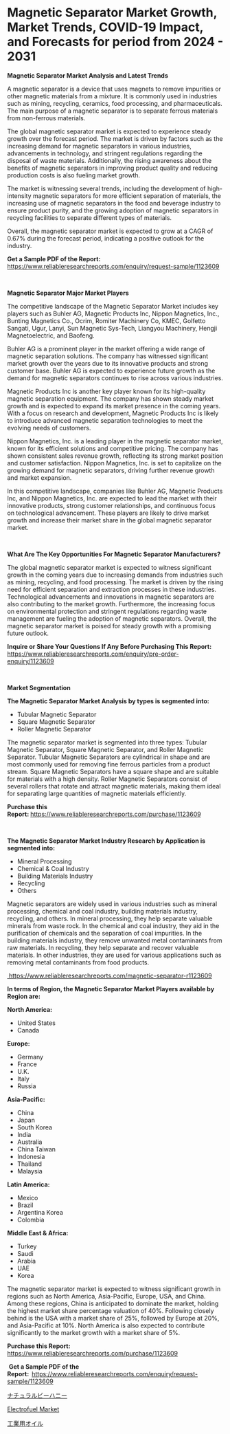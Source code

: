 <p><h1>Magnetic Separator Market Growth, Market Trends, COVID-19 Impact, and Forecasts for period from 2024 - 2031</h1></p><p><strong>Magnetic Separator Market Analysis and Latest Trends</strong></p>
<p><p>A magnetic separator is a device that uses magnets to remove impurities or other magnetic materials from a mixture. It is commonly used in industries such as mining, recycling, ceramics, food processing, and pharmaceuticals. The main purpose of a magnetic separator is to separate ferrous materials from non-ferrous materials.</p><p>The global magnetic separator market is expected to experience steady growth over the forecast period. The market is driven by factors such as the increasing demand for magnetic separators in various industries, advancements in technology, and stringent regulations regarding the disposal of waste materials. Additionally, the rising awareness about the benefits of magnetic separators in improving product quality and reducing production costs is also fueling market growth.</p><p>The market is witnessing several trends, including the development of high-intensity magnetic separators for more efficient separation of materials, the increasing use of magnetic separators in the food and beverage industry to ensure product purity, and the growing adoption of magnetic separators in recycling facilities to separate different types of materials.</p><p>Overall, the magnetic separator market is expected to grow at a CAGR of 0.67% during the forecast period, indicating a positive outlook for the industry.</p></p>
<p><strong>Get a Sample PDF of the Report:&nbsp;</strong> <a href="https://www.reliableresearchreports.com/enquiry/request-sample/1123609">https://www.reliableresearchreports.com/enquiry/request-sample/1123609</a></p>
<p>&nbsp;</p>
<p><strong>Magnetic Separator Major Market Players</strong></p>
<p><p>The competitive landscape of the Magnetic Separator Market includes key players such as Buhler AG, Magnetic Products Inc, Nippon Magnetics, Inc., Bunting Magnetics Co., Ocrim, Romiter Machinery Co, KMEC, Golfetto Sangati, Ugur, Lanyi, Sun Magnetic Sys-Tech, Liangyou Machinery, Hengji Magnetoelectric, and Baofeng.</p><p>Buhler AG is a prominent player in the market offering a wide range of magnetic separation solutions. The company has witnessed significant market growth over the years due to its innovative products and strong customer base. Buhler AG is expected to experience future growth as the demand for magnetic separators continues to rise across various industries.</p><p>Magnetic Products Inc is another key player known for its high-quality magnetic separation equipment. The company has shown steady market growth and is expected to expand its market presence in the coming years. With a focus on research and development, Magnetic Products Inc is likely to introduce advanced magnetic separation technologies to meet the evolving needs of customers.</p><p>Nippon Magnetics, Inc. is a leading player in the magnetic separator market, known for its efficient solutions and competitive pricing. The company has shown consistent sales revenue growth, reflecting its strong market position and customer satisfaction. Nippon Magnetics, Inc. is set to capitalize on the growing demand for magnetic separators, driving further revenue growth and market expansion.</p><p>In this competitive landscape, companies like Buhler AG, Magnetic Products Inc, and Nippon Magnetics, Inc. are expected to lead the market with their innovative products, strong customer relationships, and continuous focus on technological advancement. These players are likely to drive market growth and increase their market share in the global magnetic separator market.</p></p>
<p>&nbsp;</p>
<p><strong>What Are The Key Opportunities For Magnetic Separator Manufacturers?</strong></p>
<p><p>The global magnetic separator market is expected to witness significant growth in the coming years due to increasing demands from industries such as mining, recycling, and food processing. The market is driven by the rising need for efficient separation and extraction processes in these industries. Technological advancements and innovations in magnetic separators are also contributing to the market growth. Furthermore, the increasing focus on environmental protection and stringent regulations regarding waste management are fueling the adoption of magnetic separators. Overall, the magnetic separator market is poised for steady growth with a promising future outlook.</p></p>
<p><strong>Inquire or Share Your Questions If Any Before Purchasing This Report:</strong> <a href="https://www.reliableresearchreports.com/enquiry/pre-order-enquiry/1123609">https://www.reliableresearchreports.com/enquiry/pre-order-enquiry/1123609</a></p>
<p>&nbsp;</p>
<p><strong>Market Segmentation</strong></p>
<p><strong>The Magnetic Separator Market Analysis by types is segmented into:</strong></p>
<p><ul><li>Tubular Magnetic Separator</li><li>Square Magnetic Separator</li><li>Roller Magnetic Separator</li></ul></p>
<p><p>The magnetic separator market is segmented into three types: Tubular Magnetic Separator, Square Magnetic Separator, and Roller Magnetic Separator. Tubular Magnetic Separators are cylindrical in shape and are most commonly used for removing fine ferrous particles from a product stream. Square Magnetic Separators have a square shape and are suitable for materials with a high density. Roller Magnetic Separators consist of several rollers that rotate and attract magnetic materials, making them ideal for separating large quantities of magnetic materials efficiently.</p></p>
<p><strong>Purchase this Report:&nbsp;</strong><a href="https://www.reliableresearchreports.com/purchase/1123609">https://www.reliableresearchreports.com/purchase/1123609</a></p>
<p>&nbsp;</p>
<p><strong>The Magnetic Separator Market Industry Research by Application is segmented into:</strong></p>
<p><ul><li>Mineral Processing</li><li>Chemical & Coal Industry</li><li>Building Materials Industry</li><li>Recycling</li><li>Others</li></ul></p>
<p><p>Magnetic separators are widely used in various industries such as mineral processing, chemical and coal industry, building materials industry, recycling, and others. In mineral processing, they help separate valuable minerals from waste rock. In the chemical and coal industry, they aid in the purification of chemicals and the separation of coal impurities. In the building materials industry, they remove unwanted metal contaminants from raw materials. In recycling, they help separate and recover valuable materials. In other industries, they are used for various applications such as removing metal contaminants from food products.</p></p>
<p><a href="https://www.reliableresearchreports.com/magnetic-separator-r1123609">&nbsp;https://www.reliableresearchreports.com/magnetic-separator-r1123609</a></p>
<p><strong>In terms of Region, the Magnetic Separator Market Players available by Region are:</strong></p>
<p>
    <p> <strong> North America: </strong>
        <ul>
            <li>United States</li>
            <li>Canada</li>
        </ul>
        </p> 
    <p> <strong> Europe: </strong>
        <ul>
            <li>Germany</li>
            <li>France</li>
            <li>U.K.</li>
            <li>Italy</li>
            <li>Russia</li>
        </ul>
        </p> 
    <p> <strong> Asia-Pacific: </strong>
        <ul>
            <li>China</li>
            <li>Japan</li>
            <li>South Korea</li>
            <li>India</li>
            <li>Australia</li>
            <li>China Taiwan</li>
            <li>Indonesia</li>
            <li>Thailand</li>
            <li>Malaysia</li>
        </ul>
        </p> 
    <p> <strong> Latin America: </strong>
        <ul>
            <li>Mexico</li>
            <li>Brazil</li>
            <li>Argentina Korea</li>
            <li>Colombia</li>
        </ul>
        </p> 
    <p> <strong> Middle East & Africa: </strong>
        <ul>
            <li>Turkey</li>
            <li>Saudi</li>
            <li>Arabia</li>
            <li>UAE</li>
            <li>Korea</li>
        </ul>
    </p>
    </p>
<p><p>The magnetic separator market is expected to witness significant growth in regions such as North America, Asia-Pacific, Europe, USA, and China. Among these regions, China is anticipated to dominate the market, holding the highest market share percentage valuation of 40%. Following closely behind is the USA with a market share of 25%, followed by Europe at 20%, and Asia-Pacific at 10%. North America is also expected to contribute significantly to the market growth with a market share of 5%.</p></p>
<p><strong>Purchase this Report: </strong><a href="https://www.reliableresearchreports.com/purchase/1123609">https://www.reliableresearchreports.com/purchase/1123609</a></p>
<p>&nbsp;<strong>Get a Sample PDF of the Report:&nbsp;&nbsp;</strong><a href="https://www.reliableresearchreports.com/enquiry/request-sample/1123609">https://www.reliableresearchreports.com/enquiry/request-sample/1123609</a></p>
<p><strong></strong></p>
<p><p><a href="https://github.com/vlcostes/Market-Research-Report-List-1/blob/main/284266321288.md">ナチュラルビーハニー</a></p><p><a href="https://extreme-scabiosa-c81.notion.site/Electrofuel-Market-Size-Share-Trends-Analysis-Report-By-Material-By-Type-By-End-user-By-Region-7f9632ec14234770a1fa0924382887f0">Electrofuel Market</a></p><p><a href="https://github.com/EstaSprer20231/Market-Research-Report-List-1/blob/main/799174821289.md">工業用オイル</a></p></p>